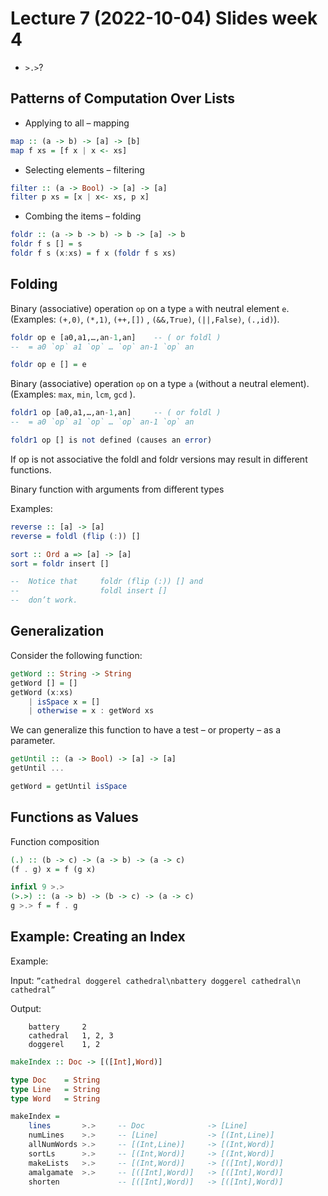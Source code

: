 # Lecture 7 (2022-10-04) Slides week 4

- `>.>`?

## Patterns of Computation Over Lists

- Applying to all – mapping

```Haskell
map :: (a -> b) -> [a] -> [b]
map f xs = [f x | x <- xs]
```

- Selecting elements – filtering

```Haskell
filter :: (a -> Bool) -> [a] -> [a]
filter p xs = [x | x<- xs, p x]
```

- Combing the items – folding

```Haskell
foldr :: (a -> b -> b) -> b -> [a] -> b
foldr f s [] = s
foldr f s (x:xs) = f x (foldr f s xs)
```

## Folding

Binary (associative) operation `op` on a type `a` with neutral element `e`. (Examples: `(+,0)`, `(*,1)`, `(++,[])` , `(&&,True)`, `(||,False)`, `(.,id)`).

```Haskell
foldr op e [a0,a1,…,an-1,an]    -- ( or foldl ) 
--  = a0 `op` a1 `op` … `op` an-1 `op` an

foldr op e [] = e
```

Binary (associative) operation `op` on a type `a` (without a neutral element). (Examples: `max`, `min`, `lcm`, `gcd` ).

```Haskell
foldr1 op [a0,a1,…,an-1,an]     -- ( or foldl ) 
--  = a0 `op` a1 `op` … `op` an-1 `op` an

foldr1 op [] is not defined (causes an error)
```

If op is not associative the foldl and foldr versions may result in different functions.

Binary function with arguments from different types

Examples:

```Haskell
reverse :: [a] -> [a]
reverse = foldl (flip (:)) []

sort :: Ord a => [a] -> [a]
sort = foldr insert []

--  Notice that     foldr (flip (:)) [] and
--                  foldl insert []
--  don’t work.
```

## Generalization

Consider the following function:

```Haskell
getWord :: String -> String
getWord [] = []
getWord (x:xs)
    | isSpace x = []
    | otherwise = x : getWord xs
```

We can generalize this function to have a test – or property – as a parameter.

```Haskell
getUntil :: (a -> Bool) -> [a] -> [a]
getUntil ...

getWord = getUntil isSpace
```

## Functions as Values

Function composition

```Haskell
(.) :: (b -> c) -> (a -> b) -> (a -> c)
(f . g) x = f (g x)

infixl 9 >.>
(>.>) :: (a -> b) -> (b -> c) -> (a -> c)
g >.> f = f . g
```

## Example: Creating an Index

Example:

Input:
`”cathedral doggerel cathedral\nbattery doggerel cathedral\n cathedral”`

Output:

```Text
    battery     2
    cathedral   1, 2, 3
    doggerel    1, 2
```

```Haskell
makeIndex :: Doc -> [([Int],Word)]

type Doc    = String
type Line   = String
type Word   = String

makeIndex =
    lines       >.>     -- Doc              -> [Line]
    numLines    >.>     -- [Line]           -> [(Int,Line)]
    allNumWords >.>     -- [(Int,Line)]     -> [(Int,Word)]
    sortLs      >.>     -- [(Int,Word)]     -> [(Int,Word)]
    makeLists   >.>     -- [(Int,Word)]     -> [([Int],Word)]
    amalgamate  >.>     -- [([Int],Word)]   -> [([Int],Word)]
    shorten             -- [([Int],Word)]   -> [([Int],Word)]
```
